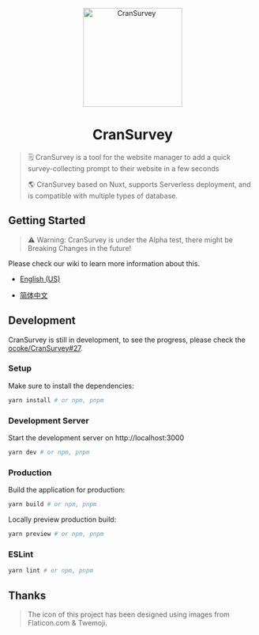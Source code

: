 <p align="center">
    <img src="https://raw.githubusercontent.com/oCoke/CranSurvey/master/src/icons/200x200.png" alt="CranSurvey" width="200" />
</p>
<h1 align="center">CranSurvey</h1>

> 🗒️ CranSurvey is a tool for the website manager to add a quick survey-collecting prompt to their website in a few seconds
> 
> 🌎 CranSurvey based on Nuxt, supports Serverless deployment, and is compatible with multiple types of database.


## Getting Started

> ⚠ Warning: CranSurvey is under the Alpha test, there might be Breaking Changes in the future!

Please check our wiki to learn more information about this.

- [English (US)](https://github.com/oCoke/CranSurvey/wiki/Getting-Started)

- [简体中文](https://github.com/oCoke/CranSurvey/wiki/%5B%E7%AE%80%E4%BD%93%E4%B8%AD%E6%96%87-zh%E2%80%90Hans%5D-%E5%BC%80%E5%A7%8B)

## Development

CranSurvey is still in development, to see the progress, please check the [ocoke/CranSurvey#27](https://github.com/ocoke/CranSurvey/issues/27).

### Setup

Make sure to install the dependencies:

```bash
yarn install # or npm, pnpm
```

### Development Server

Start the development server on http://localhost:3000

```bash
yarn dev # or npm, pnpm
```

### Production

Build the application for production:

```bash
yarn build # or npm, pnpm
```

Locally preview production build:

```bash
yarn preview # or npm, pnpm
```

### ESLint

```bash
yarn lint # or npm, pnpm
```


## Thanks

> The icon of this project has been designed using images from Flaticon.com & Twemoji.
